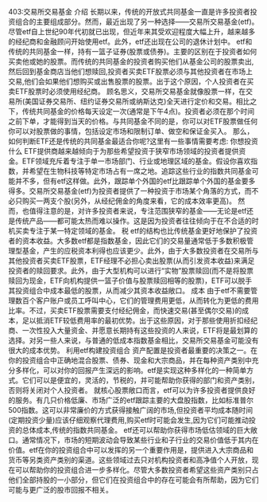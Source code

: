 403:交易所交易基金
介绍
长期以来，传统的开放式共同基金一直是许多投资者投资组合的主要组成部分。然而，最近出现了另一种选择——交易所交易基金(etf)。尽管etf自上世纪90年代初就已出现，但近年来其受欢迎程度大幅上升，越来越多的经纪商和金融顾问开始使用etf。此外，etf还出现在公司的退休计划中。
etf和传统的共同基金一样，持有一篮子证券(股票或债券)。主要的区别在于投资者如何买卖他或她的股票。而传统的共同基金的投资者购买他们从基金公司的股票卖出,然后回到基金商店当他们想赎回,投资者买卖ETF股票必须与其他投资者在市场上交易,他们会如果他们想购买或出售股票的股票。出于这个原因，个人投资者在买卖ETF股票时必须使用经纪商。
顾名思义，交易所交易基金就像股票一样，在交易所(美国证券交易所、纽约证券交易所或纳斯达克)全天进行定价和交易。相比之下，传统共同基金的价格每天设定一次(通常是下午4点)。投资者必须在那个时间之前下单，才能得到当天的价格。与共同基金不同的是，你可以对ETF股票做任何你可以对股票做的事情，包括设定市场和限制订单、做空和保证金买入。
那么，如何判断ETF还是传统的共同基金最适合你呢?这里有一些事情需要考虑:
你想投资什么
ETF提供商越来越倾向于为那些希望投资于狭窄市场领域的投资者提供资金。ETF领域充斥着专注于单一市场部门、行业或地理区域的基金。假设你喜欢指数，并希望在生物科技等特定市场占有一席之地。追踪这些行业的指数共同基金可能并不多，但有etf这样做。此外，跟踪单个外国的etf比跟踪单个外国的基金要多得多。交易所交易基金(etf)为投资者提供了一种投资于市场某个角落的方式，而不必只购买一两支个股(另外，从经纪佣金的角度来看，它的成本效率更高)。
然而，也值得注意的是，对许多投资者来说，专注范围狭窄的基金——无论是etf还是传统产品——都可能太热而难以操作。这是因为投资者往往倾向于在不合适的时机买卖专注于某一特定领域的基金。
税
etf的结构也比传统基金更好地保护了投资者的资本收益。大多数etf都是指数基金，因此它们的交易量通常低于多数积极管理型基金，产生的应税资本利得也应该更少。此外，由于大多数投资者在交易所与其他投资者买卖ETF股票，ETF经理不必担心卖出股票(从而引发资本收益)来满足投资者的赎回要求。此外，由于大型机构可以进行“实物”股票赎回(而不是将股票赎回为现金，ETF向机构提供一篮子价值与股票赎回相等的股票)，ETF可以脱手其投资组合中成本最低的股票，从而减少其资本收益敞口。
成本
由于etf不需要管理数百个客户账户或员工呼叫中心，它们的管理费用更低，从而转化为更低的费用比率。不过，买卖ETF股票需要支付经纪佣金，而快速交易(甚至偶尔交易)的成本，足以抵消ETF较低费用率的最初优势。出于这些原因，对于那些使用折扣经纪商、一次性投入大量资金、并愿意长期持有这些投资的人来说，ETF将是最划算的选择。对另一些人来说，与普通的低成本指数基金相比，交易所交易基金可能没有很大的成本优势。
利用etf构建投资组合
资产配置是投资者最重要的决策之一。在你的投资组合中正确地混合股票、债券、现金和大宗商品，并在每种资产类别中充分多样化，可以对你的回报产生深远的影响。etf是实现这种多样化的一种简单方式。它们可以是便宜的，灵活的，节税的，并可能帮助你获得的部门和资产类别，否则将关闭对个人投资者。
就核心股票敞口而言，etf可以为许多投资者提供良好的服务。有几只价格低廉、市场广泛的etf跟踪主要的大盘股指数，比如标准普尔500指数。这可以非常廉价的方式获得接触广阔的市场,但投资者平均成本随时间(定期投资少量)应该仔细观察代理费用,购买etf时可能会发生,因为它们可能推动投资的总体成本,传统的指数共同基金。
etf还可以帮助你获得市场低估领域的巨大敞口。通常情况下，市场的短期波动会导致某些行业和子行业的交易价值低于其内在价值。etf在你的投资组合中可以发挥的另一个重要作用是，提供进入大宗商品和货币等另类资产类别的渠道。这些领域过去只对机构投资者和高净值个人开放，现在可以帮助你的投资组合进一步多样化。尽管大多数投资者希望这些资产类别只占他们全部持股的一小部分，但它们在投资组合中的存在可能会有所帮助，因为它们可能与更广泛的股市回报不相关。
